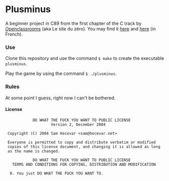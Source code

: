 # Plusminus

A beginner project in C89 from the first chapter of the C track by [Openclassrooms](https://openclassrooms.com/) (aka Le site du zéro). You may find it [here](https://openclassrooms.com/fr/courses/19980-apprenez-a-programmer-en-c/14828-tp-plus-ou-moins-votre-premier-jeu) and [here](https://openclassrooms.com/fr/courses/19980-apprenez-a-programmer-en-c/6760501-entrainez-vous-a-ameliorer-le-jeu-du-plus-ou-moins) (in French).

### Use

Clone this repository and use the command `$ make` to create the executable `plusminus`.

Play the game by using the command `$ ./plusminus`.

### Rules

At some point I guess, right now I can't be bothered.

#### License

```
            DO WHAT THE FUCK YOU WANT TO PUBLIC LICENSE
                    Version 2, December 2004

 Copyright (C) 2004 Sam Hocevar <sam@hocevar.net>

 Everyone is permitted to copy and distribute verbatim or modified
 copies of this license document, and changing it is allowed as long
 as the name is changed.

            DO WHAT THE FUCK YOU WANT TO PUBLIC LICENSE
   TERMS AND CONDITIONS FOR COPYING, DISTRIBUTION AND MODIFICATION

  0. You just DO WHAT THE FUCK YOU WANT TO.
```
